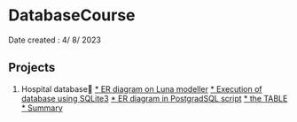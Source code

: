 # DatabaseCourse
Date created : 4/ 8/ 2023

## Projects
1. Hospital database🏥
[* ER diagram on Luna modeller](https://github.com/chaw-thiri/DatabaseCourse/blob/main/hospital_database_ERDiagram.dmm)
[* Execution of database using SQLite3](https://github.com/chaw-thiri/DatabaseCourse/blob/main/hospital_database_jupyter_notebook.ipynb)
[* ER diagram in PostgradSQL script](https://github.com/chaw-thiri/DatabaseCourse/blob/main/hospital_database_postgradSQL)
[* the TABLE](https://github.com/chaw-thiri/DatabaseCourse/blob/main/hospital_database_sqlite3.db)
[* Summary](https://github.com/chaw-thiri/DatabaseCourse/blob/main/hospital_database_table_summary.pdf)
